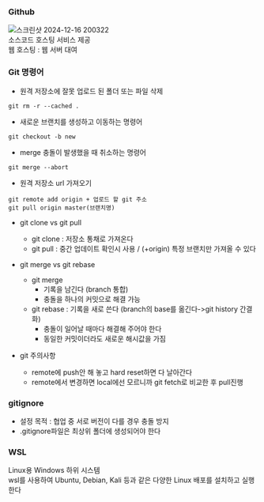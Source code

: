 ### Github
![스크린샷 2024-12-16 200322](https://github.com/user-attachments/assets/9cb6b9d4-bfb9-4202-aaa9-d40dade546a3)   
소스코드 호스팅 서비스 제공   
웹 호스팅 : 웹 서버 대여

### Git 명령어

- 원격 저장소에 잘못 업로드 된 폴더 또는 파일 삭제

```shell
git rm -r --cached .
```

- 새로운 브랜치를 생성하고 이동하는 명령어

```shell
git checkout -b new
```

- merge 충돌이 발생했을 때 취소하는 명령어

```shell
git merge --abort
```

- 원격 저장소 url 가져오기

```shell
git remote add origin + 업로드 할 git 주소
git pull origin master(브랜치명)
```

- git clone vs git pull
    - git clone : 저장소 통채로 가져온다
    - git pull : 중간 업데이트 확인시 사용 / (+origin) 특정 브랜치만 가져올 수 있다

- git merge vs git rebase
    - git merge
        - 기록을 남긴다 (branch 통합)
        - 충돌을 하나의 커밋으로 해결 가능
    - git rebase : 기록을 새로 쓴다 (branch의 base를 옮긴다->git history 간결화)
        - 충돌이 일어날 때마다 해결해 주어야 한다
        - 동일한 커밋이더라도 새로운 해시값을 가짐

- git 주의사항
    - remote에 push안 해 놓고 hard reset하면 다 날아간다
    - remote에서 변경하면 local에선 모르니까 git fetch로 비교한 후 pull진행

### gitignore

- 설정 목적 : 협업 중 서로 버전이 다를 경우 충돌 방지
- .gitignore파일은 최상위 폴더에 생성되어야 한다

### WSL

Linux용 Windows 하위 시스템   
wsl를 사용하여 Ubuntu, Debian, Kali 등과 같은 다양한 Linux 배포를 설치하고 실행한다


